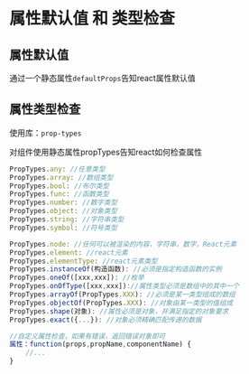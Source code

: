 # 属性默认值 和 类型检查

## 属性默认值
通过一个静态属性```defaultProps```告知react属性默认值

## 属性类型检查

使用库：```prop-types```

对组件使用静态属性propTypes告知react如何检查属性

```js
PropTypes.any: //任意类型
PropTypes.array: //数组类型
PropTypes.bool: //布尔类型
PropTypes.func: //函数类型
PropTypes.number: //数字类型
PropTypes.object: //对象类型
PropTypes.string: //字符串类型
PropTypes.symbol: //符号类型

PropTypes.node: //任何可以被渲染的内容，字符串，数字，React元素
PropTypes.element: //react元素  
PropTypes.elementType: //react元素类型
PropTypes.instanceOf(构造函数): //必须是指定构造函数的实例
PropTypes.oneOf([xxx,xxx]): //枚举
PropTypes.onOfType([xxx,xxx])://属性类型必须是数组中的其中一个
PropTypes.arrayOf(PropTypes.XXX): //必须是某一类型组成的数组
PropTypes.objectOf(PropTypes.XXX): //对象由某一类型的值组成
PropTypes.shape(对象): //属性必须是对象，并满足指定的对象要求
PropTypes.exact({...}): //对象必须精确匹配传递的数据

//自定义属性检查，如果有错误，返回错误对象即可
属性：function(props,propName,componentName) {
    //...
}

```


